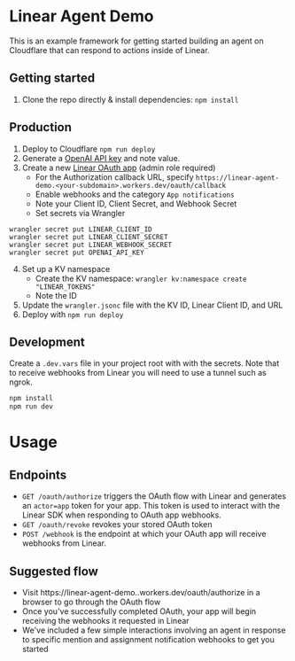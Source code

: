 # Linear Agent Demo

This is an example framework for getting started building an agent on Cloudflare that can respond to actions inside of Linear.

## Getting started

1. Clone the repo directly & install dependencies: `npm install`

## Production

1. Deploy to Cloudflare `npm run deploy`
1. Generate a [OpenAI API key](https://platform.openai.com/settings/organization/api-keys) and note value.
1. Create a new [Linear OAuth app](https://linear.app/settings/api/applications/new) (admin role required)
    - For the Authorization callback URL, specify `https://linear-agent-demo.<your-subdomain>.workers.dev/oauth/callback`
    - Enable webhooks and the category `App notifications`
    - Note your Client ID, Client Secret, and Webhook Secret
    - Set secrets via Wrangler

```
wrangler secret put LINEAR_CLIENT_ID
wrangler secret put LINEAR_CLIENT_SECRET
wrangler secret put LINEAR_WEBHOOK_SECRET
wrangler secret put OPENAI_API_KEY
```

4. Set up a KV namespace
    - Create the KV namespace: `wrangler kv:namespace create "LINEAR_TOKENS"`
    - Note the ID
5. Update the `wrangler.jsonc` file with the KV ID, Linear Client ID, and URL
6. Deploy with `npm run deploy`


## Development

Create a `.dev.vars` file in your project root with with the secrets. Note that to receive webhooks from Linear you will need to use a tunnel such as ngrok.

```txt
npm install
npm run dev
```

# Usage
## Endpoints
- `GET /oauth/authorize` triggers the OAuth flow with Linear and generates an `actor=app` token for your app. This token is used to interact with the Linear SDK when responding to OAuth app webhooks.
- `GET /oauth/revoke` revokes your stored OAuth token
- `POST /webhook` is the endpoint at which your OAuth app will receive webhooks from Linear.

## Suggested flow
- Visit https://linear-agent-demo.<your-subdomain>.workers.dev/oauth/authorize in a browser to go through the OAuth flow
- Once you've successfully completed OAuth, your app will begin receiving the webhooks it requested in Linear
- We've included a few simple interactions involving an agent in response to specific mention and assignment notification webhooks to get you started

